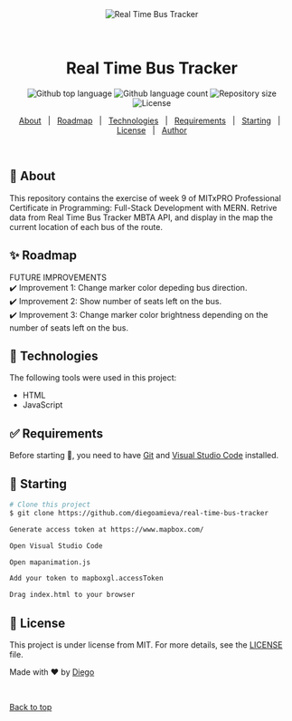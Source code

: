 <div align="center" id="top"> 
  <img src="./.github/app.gif" alt="Real Time Bus Tracker" />

  &#xa0;

  <!-- <a href="https://realtimebustracker.netlify.app">Demo</a> -->
</div>

<h1 align="center">Real Time Bus Tracker</h1>

<p align="center">
  <img alt="Github top language" src="https://img.shields.io/github/languages/top/diegoamieva/real-time-bus-tracker?color=56BEB8">

  <img alt="Github language count" src="https://img.shields.io/github/languages/count/diegoamieva/real-time-bus-tracker?color=56BEB8">

  <img alt="Repository size" src="https://img.shields.io/github/repo-size/diegoamieva/real-time-bus-tracker?color=56BEB8">

  <img alt="License" src="https://img.shields.io/github/license/diegoamieva/real-time-bus-tracker?color=56BEB8">

  <!-- <img alt="Github issues" src="https://img.shields.io/github/issues/diegoamieva/real-time-bus-tracker?color=56BEB8" /> -->

  <!-- <img alt="Github forks" src="https://img.shields.io/github/forks/diegoamieva/real-time-bus-tracker?color=56BEB8" /> -->

  <!-- <img alt="Github stars" src="https://img.shields.io/github/stars/diegoamieva/real-time-bus-tracker?color=56BEB8" /> -->
</p>

<!-- Status -->

<!-- <h4 align="center"> 
	🚧  Real Time Bus Tracker 🚀 Under construction...  🚧
</h4> 

<hr> -->

<p align="center">
  <a href="#dart-about">About</a> &#xa0; | &#xa0; 
  <a href="#sparkles-roadmap">Roadmap</a> &#xa0; | &#xa0;
  <a href="#rocket-technologies">Technologies</a> &#xa0; | &#xa0;
  <a href="#white_check_mark-requirements">Requirements</a> &#xa0; | &#xa0;
  <a href="#checkered_flag-starting">Starting</a> &#xa0; | &#xa0;
  <a href="#memo-license">License</a> &#xa0; | &#xa0;
  <a href="https://github.com/diegoamieva" target="_blank">Author</a>
</p>

<br>

## :dart: About ##

This repository contains the exercise of week 9 of MITxPRO Professional Certificate in Programming: Full-Stack Development with MERN. Retrive data from Real Time Bus Tracker MBTA API, and display in the map the current location of each bus of the route.

## :sparkles: Roadmap ##

FUTURE IMPROVEMENTS\
:heavy_check_mark: Improvement 1: Change marker color depeding bus direction.\
:heavy_check_mark: Improvement 2: Show number of seats left on the bus.\
:heavy_check_mark: Improvement 3: Change marker color brightness depending on the number of seats left on the bus.


## :rocket: Technologies ##

The following tools were used in this project:

- HTML
- JavaScript

## :white_check_mark: Requirements ##

Before starting :checkered_flag:, you need to have [Git](https://git-scm.com) and [Visual Studio Code](https://code.visualstudio.com) installed.

## :checkered_flag: Starting ##

```bash
# Clone this project
$ git clone https://github.com/diegoamieva/real-time-bus-tracker

Generate access token at https://www.mapbox.com/

Open Visual Studio Code

Open mapanimation.js 

Add your token to mapboxgl.accessToken

Drag index.html to your browser
```

## :memo: License ##

This project is under license from MIT. For more details, see the [LICENSE](LICENSE.md) file.


Made with :heart: by <a href="https://github.com/diegoamieva" target="_blank">Diego</a>

&#xa0;

<a href="#top">Back to top</a>
